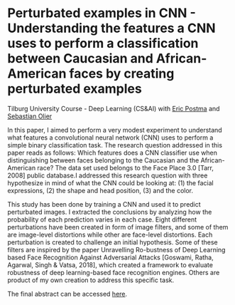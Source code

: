 # Perturbated examples in CNN - Understanding the features a CNN uses to perform a classification between Caucasian and African-American faces by creating perturbated examples

Tilburg University Course - Deep Learning (CS&AI) with [Eric Postma](https://scholar.google.com/citations?user=EpsyWjIAAAAJ&hl=es) and [Sebastian Olier](https://scholar.google.it/citations?user=bc8UtIoAAAAJ&hl=en)

In this paper, I aimed to perform a very modest experiment to understand what features a convolutional neural network (CNN) uses to perform a simple binary classification task. The research question addressed in this paper reads as follows: Which features does a CNN classifier use when distinguishing between faces belonging to the Caucasian and the African-American race? The data set used belongs to the Face Place 3.0 [Tarr, 2008] public database.I addressed this research question with three hypothesize in mind of what the CNN could be looking at: (1) the facial expressions, (2) the shape and head position, (3) and the color. 

This study has been done by training a CNN and used it to predict perturbated images. I extracted the conclusions by analyzing how the probability of each prediction varies in each case. Eight different perturbations have been created in form of image filters, and some of them are image-level distortions while other are face-level distortions. Each perturbation is created to challenge an initial hypothesis. Some of these filters are inspired by the paper Unravelling Ro-bustness of Deep Learning based Face Recognition Against Adversarial Attacks [Goswami, Ratha, Agarwal, Singh & Vatsa, 2018], which created a framework to evaluate robustness of deep learning-based face recognition engines. Others are product of my own creation to address this specific task. 

The final abstract can be accessed [here](https://github.com/IreneFP/CNN-perturbated-examples/blob/master/IreneFontPeradejordi_DeepLearning_Experiment.pdf).
